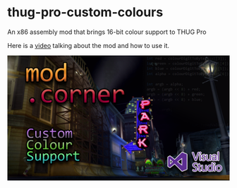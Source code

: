 # thug-pro-custom-colours
An x86 assembly mod that brings 16-bit colour support to THUG Pro

Here is a [video](https://youtu.be/A3y4MTjvw1Y) talking about the mod and how to use it.

![Thumbnail from the youtube video](ModCorner2.png)
